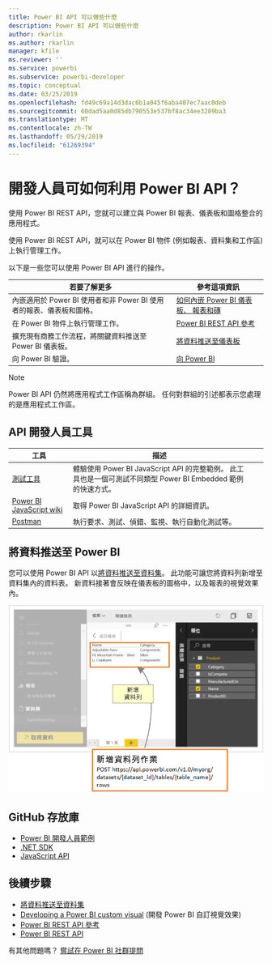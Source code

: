 ```yaml
---
title: Power BI API 可以做些什麼
description: Power BI API 可以做些什麼
author: rkarlin
ms.author: rkarlin
manager: kfile
ms.reviewer: ''
ms.service: powerbi
ms.subservice: powerbi-developer
ms.topic: conceptual
ms.date: 03/25/2019
ms.openlocfilehash: fd49c69a14d3dac6b1a045f6aba407ec7aac0deb
ms.sourcegitcommit: 60dad5aa0d85db790553e537bf8ac34ee3289ba3
ms.translationtype: MT
ms.contentlocale: zh-TW
ms.lasthandoff: 05/29/2019
ms.locfileid: "61269394"
---
```

# <a name="what-can-developers-do-with-the-power-bi-api"></a>開發人員可如何利用 Power BI API？

使用 Power BI REST API，您就可以建立與 Power BI 報表、儀表板和圖格整合的應用程式。

使用 Power BI REST API，就可以在 Power BI 物件 (例如報表、資料集和工作區) 上執行管理工作。

以下是一些您可以使用 Power BI API 進行的操作。

| **若要了解更多** | **參考這項資訊** |
|----------------------------------------------------------------------------------|------------------------------------------------------------------------------------|
| 內嵌適用於 Power BI 使用者和非 Power BI 使用者的報表、儀表板和圖格。 | [如何內嵌 Power BI 儀表板、 報表和磚 ](embedding-content.md) |
| 在 Power BI 物件上執行管理工作。 | [Power BI REST API 參考](https://docs.microsoft.com/rest/api/power-bi/) |
| 擴充現有商務工作流程，將關鍵資料推送至 Power BI 儀表板。 | [將資料推送至儀表板 ](walkthrough-push-data.md) |
| 向 Power BI 驗證。 | [向 Power BI ](get-azuread-access-token.md) |

> [!NOTE]
> Power BI API 仍然將應用程式工作區稱為群組。 任何對群組的引述都表示您處理的是應用程式工作區。

## <a name="api-developer-tools"></a>API 開發人員工具

| 工具 | 描述 |  |  |
|-------------------------|---------------------------------------------------------------------------------------------------------------------------------------------------|---|---|
| [測試工具](https://microsoft.github.io/PowerBI-JavaScript/demo) | 體驗使用 Power BI JavaScript API 的完整範例。 此工具也是一個可測試不同類型 Power BI Embedded 範例的快速方式。 |  |  |
| [Power BI JavaScript wiki](https://github.com/Microsoft/powerbi-javascript/wiki) | 取得 Power BI JavaScript API 的詳細資訊。 |  |  |
| [Postman](https://www.getpostman.com/) | 執行要求、測試、偵錯、監視、執行自動化測試等。 |

## <a name="push-data-into-power-bi"></a>將資料推送至 Power BI

您可以使用 Power BI API 以[將資料推送至資料集](walkthrough-push-data.md)。 此功能可讓您將資料列新增至資料集內的資料表。 新資料接著會反映在儀表板的圖格中，以及報表的視覺效果內。

![推送資料範例](media/what-can-you-do/powerbi-push-data.png)

## <a name="github-repositories"></a>GitHub 存放庫

* [Power BI 開發人員範例](https://github.com/Microsoft/PowerBI-Developer-Samples)
* [.NET SDK](https://github.com/Microsoft/PowerBI-CSharp)
* [JavaScript API](https://github.com/Microsoft/PowerBI-JavaScript)

## <a name="next-steps"></a>後續步驟

* [將資料推送至資料集](walkthrough-push-data.md)
* [Developing a Power BI custom visual](custom-visual-develop-tutorial.md) (開發 Power BI 自訂視覺效果)
* [Power BI REST API 參考](rest-api-reference.md)
* [Power BI REST API](https://docs.microsoft.com/rest/api/power-bi/)

有其他問題嗎？ [嘗試在 Power BI 社群提問](http://community.powerbi.com/)
